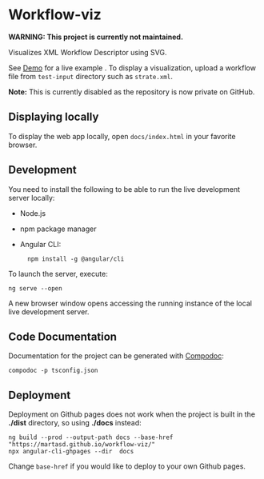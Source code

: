 # Workflow-viz

**WARNING: This project is currently not maintained.** 

Visualizes XML Workflow Descriptor using SVG.

See [Demo](https://martasd.github.io/workflow-viz) for a live example . To display a visualization, upload a workflow file from `test-input` directory such as `strate.xml`.

**Note:** This is currently disabled as the repository is now private on GitHub.

## Displaying locally

To display the web app locally, open `docs/index.html` in your favorite browser.

## Development

You need to install the following to be able to run the live development server locally:

- Node.js
- npm package manager
- Angular CLI:

        npm install -g @angular/cli

To launch the server, execute:

    ng serve --open

A new browser window opens accessing the running instance of the local live development server.

## Code Documentation

Documentation for the project can be generated with [Compodoc](https://compodoc.app):

    compodoc -p tsconfig.json

## Deployment

Deployment on Github pages does not work when the project is built in the **./dist** directory, so using **./docs** instead:

    ng build --prod --output-path docs --base-href "https://martasd.github.io/workflow-viz/"
    npx angular-cli-ghpages --dir  docs

Change `base-href` if you would like to deploy to your own Github pages.
